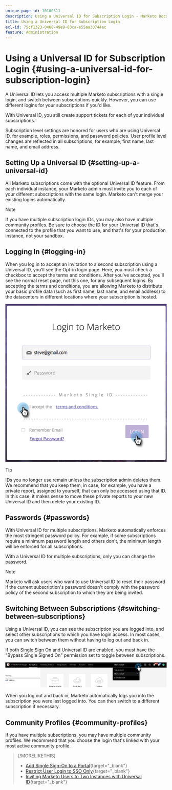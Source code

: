 ```yaml
---
unique-page-id: 10100311
description: Using a Universal ID for Subscription Login - Marketo Docs - Product Documentation
title: Using a Universal ID for Subscription Login
exl-id: 75cf1323-0468-49e9-83ca-e55aa30744ac
feature: Administration
---
```

# Using a Universal ID for Subscription Login {#using-a-universal-id-for-subscription-login}

A Universal ID lets you access multiple Marketo subscriptions with a single login, and switch between subscriptions quickly. However, you can use different logins for your subscriptions if you'd like.

With Universal ID, you still create support tickets for each of your individual subscriptions.

Subscription level settings are honored for users who are using Universal ID, for example, roles, permissions, and password policies. User profile level changes are reflected in all subscriptions, for example, first name, last name, and email address.

## Setting Up a Universal ID {#setting-up-a-universal-id}

All Marketo subscriptions come with the optional Universal ID feature. From each individual instance, your Marketo admin must invite you to each of your different subscriptions with the same login. Marketo can't merge your existing logins automatically.

>[!NOTE]
>
>If you have multiple subscription login IDs, you may also have multiple community profiles. Be sure to choose the ID for your Universal ID that's connected to the profile that you want to use, and that's for your production instance, not your sandbox.

## Logging In {#logging-in}

When you log in to accept an invitation to a second subscription using a Universal ID, you'll see the Opt-in login page. Here, you must check a checkbox to accept the terms and conditions. After you've accepted, you'll see the normal reset page, not this one, for any subsequent logins. By accepting the terms and conditions, you are allowing Marketo to distribute your basic profile data (such as first name, last name, and email address) to the datacenters in different locations where your subscription is hosted.

![](assets/using-a-universal-id-for-subscription-login-1.png)

>[!TIP]
>
>IDs you no longer use remain unless the subscription admin deletes them. We recommend that you keep them, in case, for example, you have a private report, assigned to yourself, that can only be accessed using that ID. In this case, it makes sense to move these private reports to your new Universal ID and then delete your existing ID.

## Passwords {#passwords}

With Universal ID for multiple subscriptions, Marketo automatically enforces the most stringent password policy. For example, if some subscriptions require a minimum password length and others don't, the minimum length will be enforced for all subscriptions.

With a Universal ID for multiple subscriptions, only you can change the password.

>[!NOTE]
>
>Marketo will ask users who want to use Universal ID to reset their password if the current subscription's password doesn't comply with the password policy of the second subscription to which they are being invited.

## Switching Between Subscriptions {#switching-between-subscriptions}

Using a Universal ID, you can see the subscription you are logged into, and select other subscriptions to which you have login access. In most cases, you can switch between them without having to log out and back in.

If both [Single Sign On](/help/marketo/product-docs/administration/additional-integrations/add-single-sign-on-to-a-portal) and Universal ID are enabled, you must have the "Bypass Single Signed On" permission set to toggle between subscriptions.

![](assets/using-a-universal-id-for-subscription-login-2.png)

When you log out and back in, Marketo automatically logs you into the subscription you were last logged into. You can then switch to a different subscription if necessary.

## Community Profiles {#community-profiles}

If you have multiple subscriptions, you may have multiple community profiles. We recommend that you choose the login that's linked with your most active community profile.

>[!MORELIKETHIS]
>
>* [Add Single Sign-On to a Portal](/help/marketo/product-docs/administration/additional-integrations/add-single-sign-on-to-a-portal.md){target="_blank"}
>* [Restrict User Login to SSO Only](/help/marketo/product-docs/administration/additional-integrations/restrict-user-login-to-sso-only.md){target="_blank"}
>* [Inviting Marketo Users to Two Instances with Universal ID](https://nation.marketo.com/t5/Knowledgebase/Inviting-Marketo-Users-to-Two-Instances-with-Universal-ID-UID/ta-p/251122){target="_blank"}
